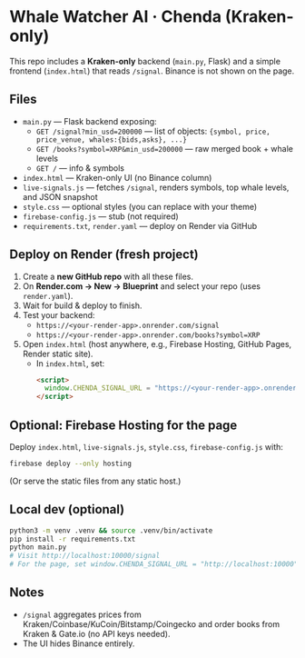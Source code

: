 # Whale Watcher AI · Chenda (Kraken-only)

This repo includes a **Kraken-only** backend (`main.py`, Flask) and a simple frontend (`index.html`) that reads `/signal`. Binance is not shown on the page.

## Files
- `main.py` — Flask backend exposing:
  - `GET /signal?min_usd=200000` — list of objects: `{symbol, price, price_venue, whales:{bids,asks}, ...}`
  - `GET /books?symbol=XRP&min_usd=200000` — raw merged book + whale levels
  - `GET /` — info & symbols
- `index.html` — Kraken-only UI (no Binance column)
- `live-signals.js` — fetches `/signal`, renders symbols, top whale levels, and JSON snapshot
- `style.css` — optional styles (you can replace with your theme)
- `firebase-config.js` — stub (not required)
- `requirements.txt`, `render.yaml` — deploy on Render via GitHub

## Deploy on Render (fresh project)

1. Create a **new GitHub repo** with all these files.
2. On **Render.com → New → Blueprint** and select your repo (uses `render.yaml`).
3. Wait for build & deploy to finish.
4. Test your backend:
   - `https://<your-render-app>.onrender.com/signal`
   - `https://<your-render-app>.onrender.com/books?symbol=XRP`
5. Open `index.html` (host anywhere, e.g., Firebase Hosting, GitHub Pages, Render static site).
   - In `index.html`, set:
     ```html
     <script>
       window.CHENDA_SIGNAL_URL = "https://<your-render-app>.onrender.com";
     </script>
     ```

## Optional: Firebase Hosting for the page
Deploy `index.html`, `live-signals.js`, `style.css`, `firebase-config.js` with:
```bash
firebase deploy --only hosting
```
(Or serve the static files from any static host.)

## Local dev (optional)
```bash
python3 -m venv .venv && source .venv/bin/activate
pip install -r requirements.txt
python main.py
# Visit http://localhost:10000/signal
# For the page, set window.CHENDA_SIGNAL_URL = "http://localhost:10000"
```

## Notes
- `/signal` aggregates prices from Kraken/Coinbase/KuCoin/Bitstamp/Coingecko and order books from Kraken & Gate.io (no API keys needed).
- The UI hides Binance entirely.